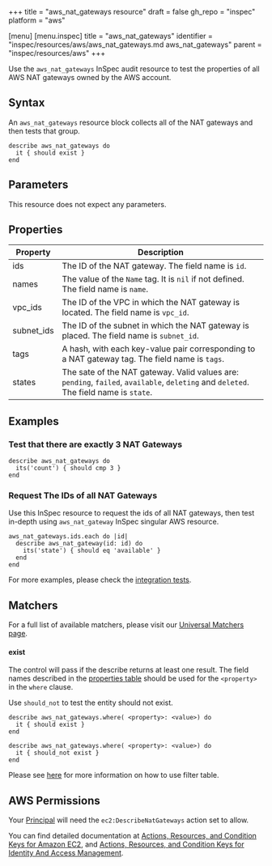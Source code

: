+++
title = "aws_nat_gateways resource"
draft = false
gh_repo = "inspec"
platform = "aws"

[menu]
  [menu.inspec]
    title = "aws_nat_gateways"
    identifier = "inspec/resources/aws/aws_nat_gateways.md aws_nat_gateways"
    parent = "inspec/resources/aws"
+++

Use the `aws_nat_gateways` InSpec audit resource to test the properties of all
AWS NAT gateways owned by the AWS account.

## Syntax

An `aws_nat_gateways` resource block collects all of the NAT gateways and then tests that group.

    describe aws_nat_gateways do
      it { should exist }
    end

## Parameters

This resource does not expect any parameters.

## Properties

| Property   | Description                                                                                                                           |
| ---------- | ------------------------------------------------------------------------------------------------------------------------------------- |
| ids        | The ID of the NAT gateway. The field name is `id`.                                                                                    |
| names      | The value of the `Name` tag. It is `nil` if not defined. The field name is `name`.                                                    |
| vpc_ids    | The ID of the VPC in which the NAT gateway is located. The field name is `vpc_id`.                                                    |
| subnet_ids | The ID of the subnet in which the NAT gateway is placed. The field name is `subnet_id`.                                               |
| tags       | A hash, with each key-value pair corresponding to a NAT gateway tag. The field name is `tags`.                                        |
| states     | The sate of the NAT gateway. Valid values are: `pending`, `failed`, `available`, `deleting` and `deleted`. The field name is `state`. |

## Examples

### Test that there are exactly 3 NAT Gateways

    describe aws_nat_gateways do
      its('count') { should cmp 3 }
    end

### Request The IDs of all NAT Gateways

Use this InSpec resource to request the ids of all NAT gateways, then test in-depth
using `aws_nat_gateway` InSpec singular AWS resource.

    aws_nat_gateways.ids.each do |id|
      describe aws_nat_gateway(id: id) do
        its('state') { should eq 'available' }
      end
    end

For more examples, please check the [integration tests](https://github.com/inspec/inspec-aws/blob/main/test/integration/verify/controls/aws_nat_gateways.rb).

## Matchers

For a full list of available matchers, please visit our [Universal Matchers page](/inspec/matchers/).

#### exist

The control will pass if the describe returns at least one result.
The field names described in the [properties table](#properties) should be used for the `<property>` in the `where` clause.

Use `should_not` to test the entity should not exist.

    describe aws_nat_gateways.where( <property>: <value>) do
      it { should exist }
    end

    describe aws_nat_gateways.where( <property>: <value>) do
      it { should_not exist }
    end

Please see [here](https://github.com/inspec/inspec/blob/main/docs/dev/filtertable-usage.md) for more information on how to use filter table.

## AWS Permissions

Your [Principal](https://docs.aws.amazon.com/IAM/latest/UserGuide/intro-structure.html#intro-structure-principal) will need the `ec2:DescribeNatGateways` action set to allow.

You can find detailed documentation at [Actions, Resources, and Condition Keys for Amazon EC2](https://docs.aws.amazon.com/IAM/latest/UserGuide/list_amazonec2.html), and [Actions, Resources, and Condition Keys for Identity And Access Management](https://docs.aws.amazon.com/IAM/latest/UserGuide/list_identityandaccessmanagement.html).
